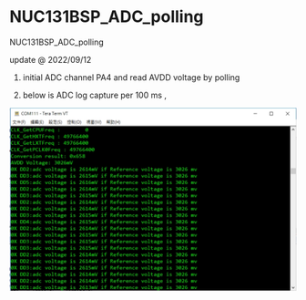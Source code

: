 # NUC131BSP_ADC_polling
 NUC131BSP_ADC_polling
 
 
update @ 2022/09/12

1. initial ADC channel PA4 and read AVDD voltage by polling

2. below is ADC log capture per 100 ms ,

![image](https://github.com/released/NUC131BSP_ADC_polling/blob/main/log.jpg)	



